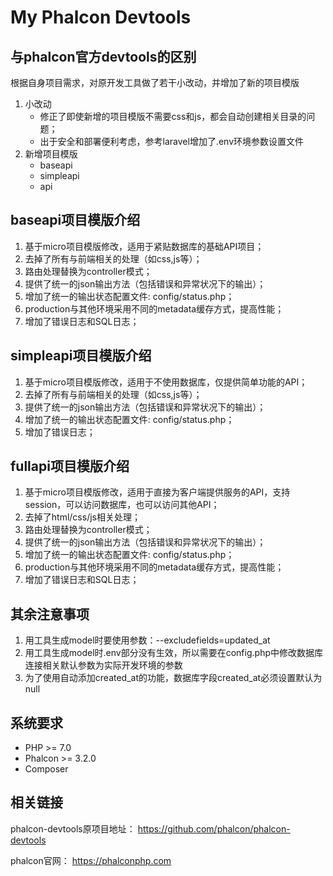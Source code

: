 # My Phalcon Devtools

## 与phalcon官方devtools的区别 

根据自身项目需求，对原开发工具做了若干小改动，并增加了新的项目模版
1. 小改动
    * 修正了即使新增的项目模版不需要css和js，都会自动创建相关目录的问题；
    * 出于安全和部署便利考虑，参考laravel增加了.env环境参数设置文件
2. 新增项目模版
    * baseapi
    * simpleapi
    * api

## baseapi项目模版介绍

1. 基于micro项目模版修改，适用于紧贴数据库的基础API项目；
2. 去掉了所有与前端相关的处理（如css,js等）；
3. 路由处理替换为controller模式；
4. 提供了统一的json输出方法（包括错误和异常状况下的输出）；
5. 增加了统一的输出状态配置文件: config/status.php；
6. production与其他环境采用不同的metadata缓存方式，提高性能；
7. 增加了错误日志和SQL日志；

## simpleapi项目模版介绍

1. 基于micro项目模版修改，适用于不使用数据库，仅提供简单功能的API；
2. 去掉了所有与前端相关的处理（如css,js等）；
3. 提供了统一的json输出方法（包括错误和异常状况下的输出）；
4. 增加了统一的输出状态配置文件: config/status.php；
5. 增加了错误日志；

## fullapi项目模版介绍
1. 基于micro项目模版修改，适用于直接为客户端提供服务的API，支持session，可以访问数据库，也可以访问其他API；
2. 去掉了html/css/js相关处理；
3. 路由处理替换为controller模式；
4. 提供了统一的json输出方法（包括错误和异常状况下的输出）；
5. 增加了统一的输出状态配置文件: config/status.php；
6. production与其他环境采用不同的metadata缓存方式，提高性能；
7. 增加了错误日志和SQL日志；


## 其余注意事项
1. 用工具生成model时要使用参数：--excludefields=updated_at
2. 用工具生成model时.env部分没有生效，所以需要在config.php中修改数据库连接相关默认参数为实际开发环境的参数
3. 为了使用自动添加created_at的功能，数据库字段created_at必须设置默认为null

## 系统要求

* PHP >= 7.0
* Phalcon >= 3.2.0
* Composer

## 相关链接

phalcon-devtools原项目地址：
https://github.com/phalcon/phalcon-devtools

phalcon官网：
https://phalconphp.com
